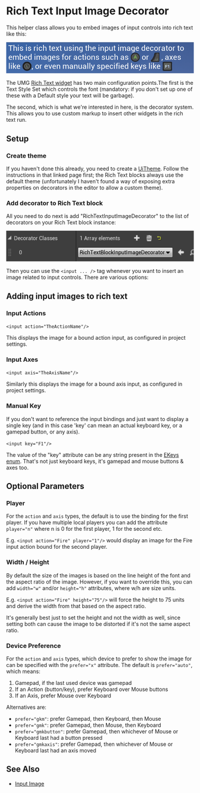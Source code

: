 # Rich Text Input Image Decorator

This helper class allows you to embed images of input controls into rich text
like this:

![Rich Text Decorator Example](../Resources/RichTextInputImageExample.gif)

The UMG [Rich Text widget](https://docs.unrealengine.com/en-US/Engine/UMG/UserGuide/UMGRichTextBlock/index.html)
has two main configuration points.The first is the Text Style Set which controls the font
(mandatory: if you don't set up one of these with a Default style your text will be garbage).

The second, which is what we're interested in here, is the decorator system.
This allows you to use custom markup to insert other widgets in the rich text run.

## Setup

### Create theme

If you haven't done this already, you need to create a [UiTheme](UiTheme.md).
Follow the instructions in that linked page first; the Rich Text blocks always
use the default theme (unfortunately I haven't found a way of exposing
extra properties on decorators in the editor to allow a custom theme).

### Add decorator to Rich Text block

All you need to do next is add "RichTextInputImageDecorator" to the list of decorators
on your Rich Text block instance:

![Decorator Configuration](../Resources/richtextdecoratorconfig.png)

Then you can use the `<input ... />` tag whenever you want to insert an image
related to input controls. There are various options:

## Adding input images to rich text

### Input Actions

`<input action="TheActionName"/>`

This displays the image for a bound action input, as configured in project settings.

### Input Axes

`<input axis="TheAxisName"/>`

Similarly this displays the image for a bound axis input, as configured in project settings.

### Manual Key

If you don't want to reference the input bindings and just want to display a
single key (and in this case 'key' can mean an actual keyboard key, or a gamepad
button, or any axis).

`<input key="F1"/>`

The value of the "key" attribute can be any string present in the 
[EKeys enum](https://docs.unrealengine.com/en-US/API/Runtime/InputCore/EKeys/index.html).
That's not just keyboard keys, it's gamepad and mouse buttons & axes too.

## Optional Parameters

### Player

For the `action` and `axis` types, the default is to use the binding for the
first player. If you have multiple local players you can add the attribute `player="n"` where
n is 0 for the first player, 1 for the second etc.

E.g. `<input action="Fire" player="1"/>` would display an image for the Fire input
action bound for the second player.

### Width / Height

By default the size of the images is based on the line height of the font and the
aspect ratio of the image. However, if you want to override this, you 
can add `width="w"` and/or `height="h"` attributes, where w/h are size 
units.

E.g. `<input action="Fire" height="75"/>` will force the height to 75 units and
derive the width from that based on the aspect ratio.

It's generally best just to set the height and not the width as well, since 
setting both can cause the image to be distorted if it's not the same aspect ratio.

### Device Preference

For the `action` and `axis` types, which device to prefer to show the image for
can be specified with the `prefer="x"` attribute. The default is `prefer="auto"`, which means:

1. Gamepad, if the last used device was gamepad
2. If an Action (button/key), prefer Keyboard over Mouse buttons
3. If an Axis, prefer Mouse over Keyboard

Alternatives are:

* `prefer="gkm"`: prefer Gamepad, then Keyboard, then Mouse
* `prefer="gmk"`: prefer Gamepad, then Mouse, then Keyboard
* `prefer="gmkbutton"`: prefer Gamepad, then whichever of Mouse or Keyboard last had a button pressed
* `prefer="gmkaxis"`: prefer Gamepad, then whichever of Mouse or Keyboard last had an axis moved

## See Also

 * [Input Image](InputImage.md)